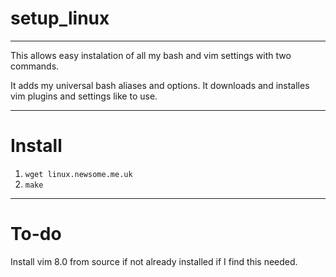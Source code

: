 # setup_linux
-----------------------
This allows easy instalation of all my bash and vim settings with two commands.

It adds my universal bash aliases and options.
It downloads and installes vim plugins and settings like to use.


---------------------------
# Install
1. `wget linux.newsome.me.uk`
2. `make`

-----------------------------
# To-do

Install vim 8.0 from source if not already installed if I find this needed.




